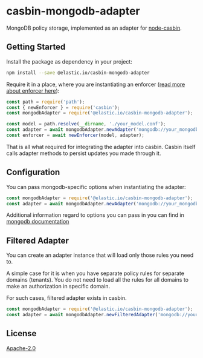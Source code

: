 casbin-mongodb-adapter
===
MongoDB policy storage, implemented as an adapter for [node-casbin](https://github.com/casbin/node-casbin).

## Getting Started

Install the package as dependency in your project:

```bash
npm install --save @elastic.io/casbin-mongodb-adapter
```

Require it in a place, where you are instantiating an enforcer ([read more about enforcer here](https://github.com/casbin/node-casbin#get-started)):

```javascript
const path = require('path');
const { newEnforcer } = require('casbin');
const mongodbAdapter = require('@elastic.io/casbin-mongodb-adapter');

const model = path.resolve(__dirname, './your_model.conf');
const adapter = await mongodbAdapter.newAdapter('mongodb://your_mongodb_uri:27017');
const enforcer = await newEnforcer(model, adapter);
```

That is all what required for integrating the adapter into casbin.
Casbin itself calls adapter methods to persist updates you made through it.

## Configuration

You can pass mongodb-specific options when instantiating the adapter:

```javascript
const mongodbAdapter = require('@elastic.io/casbin-mongodb-adapter');
const adapter = await mongodbAdapter.newAdapter('mongodb://your_mongodb_uri:27017', { mongodb_options: 'here' });
```

Additional information regard to options you can pass in you can find in [mongodb documentation](https://mongodbjs.com/docs/connections.html#options)

## Filtered Adapter

You can create an adapter instance that will load only those rules you need to.

A simple case for it is when you have separate policy rules for separate domains (tenants).
You do not need to load all the rules for all domains to make an authorization in specific domain.

For such cases, filtered adapter exists in casbin.

```javascript
const mongodbAdapter = require('@elastic.io/casbin-mongodb-adapter');
const adapter = await mongodbAdapter.newFilteredAdapter('mongodb://your_mongodb_uri:27017');
```

## License

[Apache-2.0](./LICENSE)
